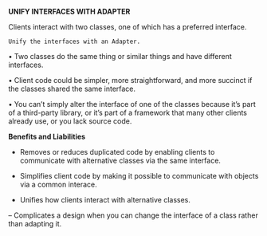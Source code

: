 **UNIFY INTERFACES WITH ADAPTER**

Clients interact with two classes, one of which
has a preferred interface.

`Unify the interfaces with an Adapter.`

•  Two classes do the same thing or similar things and have different interfaces.

•  Client code could be simpler, more straightforward, and more succinct if the classes shared the same interface.

•  You can’t simply alter the interface of one of the classes because it’s part of a third-party library, or it’s part of a framework that many other clients already use, or you lack source code.

**Benefits and Liabilities**

+  Removes or reduces duplicated code by enabling clients to communicate with alternative classes via the same interface.

+  Simplifies client code by making it possible to communicate with objects via a common interace.

+  Unifies how clients interact with alternative classes.

–  Complicates a design when you can change the interface of a class rather than adapting it.